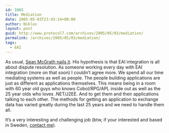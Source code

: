 ```yaml
---
id: 1065
title: Mediation
date: 2005-05-03T23:43:14+00:00
author: Niklas
layout: post
guid: http://www.protocol7.com/archives/2005/05/03/mediation/
permalink: /archives/2005/05/03/mediation/
tags:
  - EAI
---
```

<div class='microid-704bbfc42e5c78ef00f08fe4242f9e85209703e5'>
  <p>
    As usual, <a href="http://www.itworld.com/Tech/2987/nls_ebizmediators050429/index.html">Sean McGrath nails it</a>. His hypothesis is that EAI integration is all about dispute resolution. As someone working every day with EAI integration (more on that soon) I couldn&#8217;t agree more. We spend all our time mediating systems as well as people. The people building applications are just as different as applications themselves. This means being in a room with 60 year old guys who knows Cobol/RPG/APL inside out as well as the 25 year olds who loves .NET/J2EE. And to get them and their applications talking to each other. The methods for getting an application to exchange data has varied greatly during the last 25 years and we need to handle them all.
  </p>
  
  <p>
    It&#8217;s a very interesting and challenging job (btw, if your interested and based in Sweden, <a href="mailto:niklas@protocol7.com">contact me</a>).
  </p>
</div>